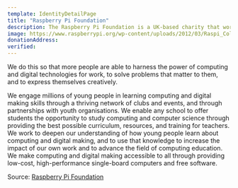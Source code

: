 ```yaml
---
template: IdentityDetailPage
title: "Raspberry Pi Foundation"
description: The Raspberry Pi Foundation is a UK-based charity that works to put the power of computing and digital making into the hands of people all over the world.
image: https://www.raspberrypi.org/wp-content/uploads/2012/03/Raspi_Colour_R.png
donationAddress: 
verified: 
---
```


We do this so that more people are able to harness the power of computing and digital technologies for work, to solve problems that matter to them, and to express themselves creatively.

<YoutubeVideo url="https://youtu.be/dEzg92g1LHw"/>

We engage millions of young people in learning computing and digital making skills through a thriving network of clubs and events, and through partnerships with youth organisations. We enable any school to offer students the opportunity to study computing and computer science through providing the best possible curriculum, resources, and training for teachers. We work to deepen our understanding of how young people learn about computing and digital making, and to use that knowledge to increase the impact of our own work and to advance the field of computing education. We make computing and digital making accessible to all through providing low-cost, high-performance single-board computers and free software.

<YoutubeVideo url="https://youtu.be/uXUjwk2-qx4"/>

Source: [Raspberry Pi Foundation](https://www.raspberrypi.org/)
